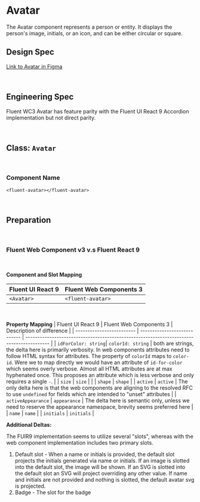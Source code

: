 # Avatar

The Avatar component represents a person or entity. It displays the person's image, initials, or an icon, and can be either circular or square.

## **Design Spec**

[Link to Avatar in Figma](https://www.figma.com/file/3SlxyaJA3tpLs5rVZ4oTVj/Avatar?node-id=0%3A1&t=Ugsg41JLdURbxd7i-1)

<br />

## **Engineering Spec**

Fluent WC3 Avatar has feature parity with the Fluent UI React 9 Accordion implementation but not direct parity.

<br />

## Class: `Avatar`

<br />

### **Component Name**

`<fluent-avatar></fluent-avatar>`

<br />

## **Preparation**

<br />

### **Fluent Web Component v3 v.s Fluent React 9**

<br />

**Component and Slot Mapping**

| Fluent UI React 9 | Fluent Web Components 3 |
| ----------------- | ----------------------- |
| `<Avatar>`        | `<fluent-avatar>`       |

<br />

**Property Mapping**
| Fluent UI React 9 | Fluent Web Components 3 | Description of difference |
| ------------------------- | ---------------------------- | ---------------------------------------------------------------------------------------- |
| `idForColor: string`| `colorId: string` | both are strings, the delta here is primarily verbosity. In web components attributes need to follow HTML syntax for attributes. The property of `colorId` maps to `color-id`. Were we to map directly we would have an attribute of `id-for-color` which seems overly verbose. Almost all HTML attributes are at max hyphenated once. This proposes an attribute which is less verbose and only requires a single `-`. |
| `size` | `size` | |
| `shape` | `shape` |
| `active` | `active` | The only delta here is that the web components are aligning to the resolved RFC to use `undefined` for fields which are intended to "unset" attributes |
| `activeAppearance` | `appearance` | The delta here is semantic only, unless we need to reserve the appearance namespace, brevity seems preferred here |
| `name` | `name` |
| `initials` | `initials` |

**Additional Deltas:**

The FUIR9 implementation seems to utilize several "slots", whereas with the web component implementation includes two primary slots.

1. Default slot - When a name or initials is provided, the default slot projects the initials generated via name or initials. If an image is slotted into the default slot, the image will be shown. If an SVG is slotted into the default slot an SVG will project overriding any other value. If name and initials are not provided and nothing is slotted, the default avatar svg is projected.
2. Badge - The slot for the badge
